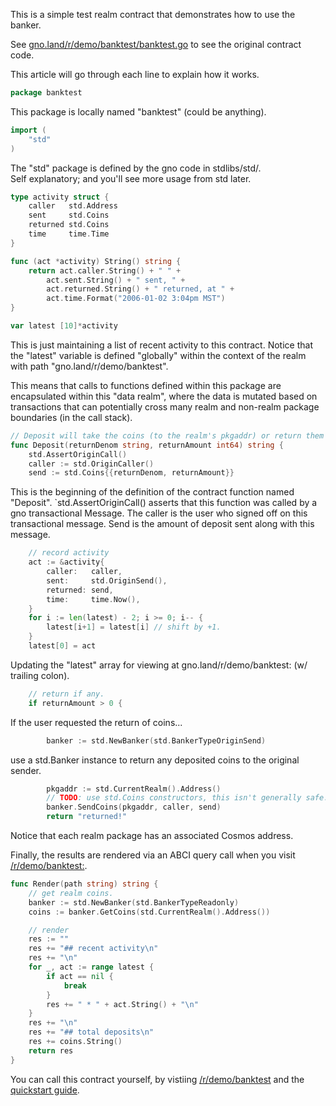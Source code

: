 This is a simple test realm contract that demonstrates how to use the banker.

See [gno.land/r/demo/banktest/banktest.go](/r/demo/banktest/banktest.go) to see the original contract code.

This article will go through each line to explain how it works.

```go
package banktest
```

This package is locally named "banktest" (could be anything).

```go
import (
    "std"
)
```

The "std" package is defined by the gno code in stdlibs/std/. </br> Self explanatory; and you'll see more usage from std later.

```go
type activity struct {
    caller   std.Address
    sent     std.Coins
    returned std.Coins
    time     time.Time
}

func (act *activity) String() string {
    return act.caller.String() + " " +
        act.sent.String() + " sent, " +
        act.returned.String() + " returned, at " +
        act.time.Format("2006-01-02 3:04pm MST")
}

var latest [10]*activity
```

This is just maintaining a list of recent activity to this contract. Notice that the "latest" variable is defined "globally" within the context of the realm with path "gno.land/r/demo/banktest".

This means that calls to functions defined within this package are encapsulated within this "data realm", where the data is mutated based on transactions that can potentially cross many realm and non-realm package boundaries (in the call stack).

```go
// Deposit will take the coins (to the realm's pkgaddr) or return them to user.
func Deposit(returnDenom string, returnAmount int64) string {
    std.AssertOriginCall()
    caller := std.OriginCaller()
    send := std.Coins{{returnDenom, returnAmount}}
```

This is the beginning of the definition of the contract function named "Deposit". `std.AssertOriginCall() asserts that this function was called by a gno transactional Message. The caller is the user who signed off on this transactional message. Send is the amount of deposit sent along with this message.

```go
    // record activity
    act := &activity{
        caller:   caller,
        sent:     std.OriginSend(),
        returned: send,
        time:     time.Now(),
    }
    for i := len(latest) - 2; i >= 0; i-- {
        latest[i+1] = latest[i] // shift by +1.
    }
    latest[0] = act
```

Updating the "latest" array for viewing at gno.land/r/demo/banktest: (w/ trailing colon).

```go
    // return if any.
    if returnAmount > 0 {
```

If the user requested the return of coins...

```go
        banker := std.NewBanker(std.BankerTypeOriginSend)
```

use a std.Banker instance to return any deposited coins to the original sender.

```go
        pkgaddr := std.CurrentRealm().Address()
        // TODO: use std.Coins constructors, this isn't generally safe.
        banker.SendCoins(pkgaddr, caller, send)
        return "returned!"
```

Notice that each realm package has an associated Cosmos address.

Finally, the results are rendered via an ABCI query call when you visit [/r/demo/banktest:](/r/demo/banktest:).

```go
func Render(path string) string {
    // get realm coins.
    banker := std.NewBanker(std.BankerTypeReadonly)
    coins := banker.GetCoins(std.CurrentRealm().Address())

    // render
    res := ""
    res += "## recent activity\n"
    res += "\n"
    for _, act := range latest {
        if act == nil {
            break
        }
        res += " * " + act.String() + "\n"
    }
    res += "\n"
    res += "## total deposits\n"
    res += coins.String()
    return res
}
```

You can call this contract yourself, by vistiing [/r/demo/banktest](/r/demo/banktest) and the [quickstart guide](/r/demo/boards:gnolang/4).
